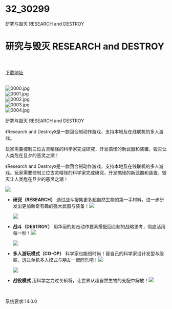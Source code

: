 # 32_30299
研究与毁灭 RESEARCH and DESTROY
# 研究与毁灭 RESEARCH and DESTROY
 <br/></br>
[下载地址](https://www.switch520.cc/article/30299 "下载地址")
<br/></br>

<p><img title="0000.jpg" src="https://www.switch520.cc/muke_img/2022_04_26_feea2efceae58.jpg" alt="0000.jpg"><br>
<img title="0001.jpg" src="https://www.switch520.cc/muke_img/2022_04_26_928fc6ef79d5e.jpg" alt="0001.jpg"><br>
<img title="0002.jpg" src="https://www.switch520.cc/muke_img/2022_04_26_b6ef44bee4937.jpg" alt="0002.jpg"><br>
<img title="0003.jpg" src="https://www.switch520.cc/muke_img/2022_04_26_3442c00b75c7d.jpg" alt="0003.jpg"><br>
<img title="0004.jpg" src="https://www.switch520.cc/muke_img/2022_04_26_8e06a82a71982.jpg" alt="0004.jpg"></p>
<p>研究与毁灭 RESEARCH and DESTROY</p>
<p>《Research and Destroy》是一款回合制动作游戏，支持本地及在线联机的多人游戏。</p>
<p>玩家需要控制三位古灵精怪的科学家完成研究，开发搞怪的新武器和装置，毁灭让人类危在旦夕的恶灵之潮！</p>
<p>《Research and Destroy》是一款回合制动作游戏，支持本地及在线联机的多人游戏。玩家需要控制三位古灵精怪的科学家完成研究，开发搞怪的新武器和装置，毁灭让人类危在旦夕的恶灵之潮！</p>
<p><img src="https://cdn.akamai.steamstatic.com/steam/apps/1279310/extras/RAD_TextHeaders_RESEARCH2.png?t=1650936069"></p>
<ul class="bb_ul">
<li><strong>研究（RESEARCH）</strong>&nbsp;通过战斗搜集更多超自然生物的第一手材料，进一步研发出更加新奇有趣的强大武器与装备！<img src="https://cdn.akamai.steamstatic.com/steam/apps/1279310/extras/HLP_Ghosts_Crop.gif?t=1650936069">
<p><img src="https://cdn.akamai.steamstatic.com/steam/apps/1279310/extras/RAD_TextHeaders_DESTROY2.png?t=1650936069"></p></li>
<li><strong>战斗（DESTROY）</strong>&nbsp;用华丽的射击动作要素搭配回合制的战略思考，彻底活用每一秒！<img src="https://cdn.akamai.steamstatic.com/steam/apps/1279310/extras/TutorialBarrelZombieKill_Crop.gif?t=1650936069">
<p><img src="https://cdn.akamai.steamstatic.com/steam/apps/1279310/extras/RAD_TextHeaders_CO-OP.png?t=1650936069"></p></li>
<li><strong>多人游玩模式（CO-OP）</strong>&nbsp;科学家也能很时尚！替自己的科学家设计发型与服装，透过单机多人模式与朋友一起同乐吧！<img src="https://cdn.akamai.steamstatic.com/steam/apps/1279310/extras/Multi.gif?t=1650936069">
<p><img src="https://cdn.akamai.steamstatic.com/steam/apps/1279310/extras/RAD_TextHeaders_CAMPAIGN.png?t=1650936069"></p></li>
<li><strong>战役模式</strong>&nbsp;用科学之力过关斩将，让世界从超自然生物的支配中解放！<img src="https://cdn.akamai.steamstatic.com/steam/apps/1279310/extras/Strategy_ResearchTimePassing_600x338_30fps_256.gif?t=1650936069"></li>
</ul>
<p>&nbsp;</p>
<p>系统要求:14.0.0</p>



